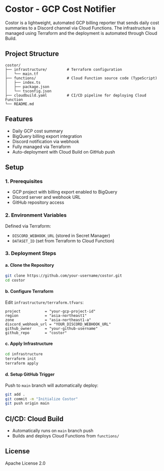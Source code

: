 # Costor - GCP Cost Notifier

Costor is a lightweight, automated GCP billing reporter that sends daily cost summaries to a Discord channel via Cloud Functions. The infrastructure is managed using Terraform and the deployment is automated through Cloud Build.

## Project Structure

```
costor/
├── infrastructure/         # Terraform configuration
│   └── main.tf
├── functions/              # Cloud Function source code (TypeScript)
│   ├── index.ts
│   ├── package.json
│   └── tsconfig.json
├── cloudbuild.yaml         # CI/CD pipeline for deploying Cloud Function
└── README.md
```

## Features

* Daily GCP cost summary
* BigQuery billing export integration
* Discord notification via webhook
* Fully managed via Terraform
* Auto-deployment with Cloud Build on GitHub push

## Setup

### 1. Prerequisites

* GCP project with billing export enabled to BigQuery
* Discord server and webhook URL
* GitHub repository access

### 2. Environment Variables

Defined via Terraform:

* `DISCORD_WEBHOOK_URL` (stored in Secret Manager)
* `DATASET_ID` (set from Terraform to Cloud Function)

### 3. Deployment Steps

#### a. Clone the Repository

```bash
git clone https://github.com/your-username/costor.git
cd costor
```

#### b. Configure Terraform

Edit `infrastructure/terraform.tfvars`:

```hcl
project           = "your-gcp-project-id"
region            = "asia-northeast1"
zone              = "asia-northeast1-a"
discord_webhook_url = "YOUR_DISCORD_WEBHOOK_URL"
github_owner      = "your-github-username"
github_repo       = "costor"
```

#### c. Apply Infrastructure

```bash
cd infrastructure
terraform init
terraform apply
```

#### d. Setup GitHub Trigger

Push to `main` branch will automatically deploy:

```bash
git add .
git commit -m "Initialize Costor"
git push origin main
```

## CI/CD: Cloud Build

* Automatically runs on `main` branch push
* Builds and deploys Cloud Functions from `functions/`

## License

Apache License 2.0
